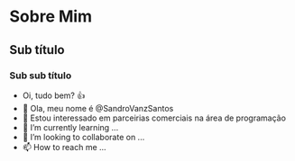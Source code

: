 # Sobre Mim
## Sub título
### Sub sub título
- Oi, tudo bem? :+1: 
- 👋 Ola, meu nome é @SandroVanzSantos
- 👀 Estou interessado em parceirias comerciais na área de programação
- 🌱 I’m currently learning ...
- 💞️ I’m looking to collaborate on ...
- 📫 How to reach me ...

<!---
SandroVanzSantos/SandroVanzSantos is a ✨ special ✨ repository because its `README.md` (this file) appears on your GitHub profile.
You can click the Preview link to take a look at your changes.
--->
